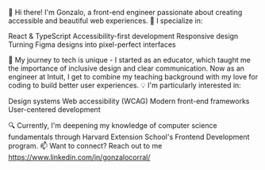 👋 Hi there! I'm Gonzalo, a front-end engineer passionate about creating accessible and beautiful web experiences.
🎨 I specialize in:

React & TypeScript
Accessibility-first development
Responsive design
Turning Figma designs into pixel-perfect interfaces

🌱 My journey to tech is unique - I started as an educator, which taught me the importance of inclusive design and clear communication. Now as an engineer at Intuit, I get to combine my teaching background with my love for coding to build better user experiences.
💡 I'm particularly interested in:

Design systems
Web accessibility (WCAG)
Modern front-end frameworks
User-centered development

🔍 Currently, I'm deepening my knowledge of computer science fundamentals through Harvard Extension School's Frontend Development program.
📫 Want to connect? Reach out to me https://www.linkedin.com/in/gonzalocorral/

<!---
AntonioCorralG/AntonioCorralG is a ✨ special ✨ repository because its `README.md` (this file) appears on your GitHub profile.
You can click the Preview link to take a look at your changes.
--->
